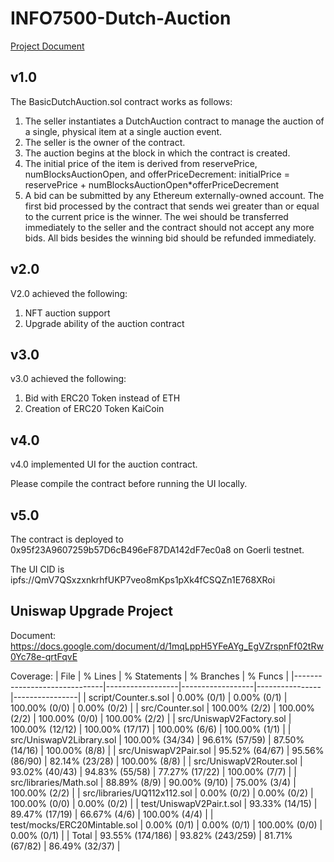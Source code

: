 # INFO7500-Dutch-Auction

[Project Document](https://docs.google.com/document/d/10-0lEhYjDM5ehVzkOWywOMjiM7RsvWa-enAhkW3SYk0)

## v1.0

The BasicDutchAuction.sol contract works as follows:
1. The seller instantiates a DutchAuction contract to manage the auction of a single, physical item at a single auction event. 
2. The seller is the owner of the contract. 
3. The auction begins at the block in which the contract is created. 
4. The initial price of the item is derived from reservePrice, numBlocksAuctionOpen, and  offerPriceDecrement: initialPrice = reservePrice + numBlocksAuctionOpen*offerPriceDecrement 
5. A bid can be submitted by any Ethereum externally-owned account. 
The first bid processed by the contract that sends wei greater than or equal to the current price is the  winner. The wei should be transferred immediately to the seller and the contract should not accept  any more bids. All bids besides the winning bid should be refunded immediately. 

## v2.0

V2.0 achieved the following:
1. NFT auction support
2. Upgrade ability of the auction contract

## v3.0
v3.0 achieved the following:
1. Bid with ERC20 Token instead of ETH
2. Creation of ERC20 Token KaiCoin

## v4.0
v4.0 implemented UI for the auction contract.

Please compile the contract before running the UI locally.

## v5.0
The contract is deployed to 0x95f23A9607259b57D6cB496eF87DA142dF7ec0a8 on Goerli testnet.

The UI CID is ipfs://QmV7QSxzxnkrhfUKP7veo8mKps1pXk4fCSQZn1E768XRoi

## Uniswap Upgrade Project
Document: https://docs.google.com/document/d/1mqLppH5YFeAYg_EgVZrspnFf02tRw0Yc78e-qrtFqvE

Coverage:
| File                         | % Lines          | % Statements     | % Branches     | % Funcs        |
|------------------------------|------------------|------------------|----------------|----------------|
| script/Counter.s.sol         | 0.00% (0/1)      | 0.00% (0/1)      | 100.00% (0/0)  | 0.00% (0/2)    |
| src/Counter.sol              | 100.00% (2/2)    | 100.00% (2/2)    | 100.00% (0/0)  | 100.00% (2/2)  |
| src/UniswapV2Factory.sol     | 100.00% (12/12)  | 100.00% (17/17)  | 100.00% (6/6)  | 100.00% (1/1)  |
| src/UniswapV2Library.sol     | 100.00% (34/34)  | 96.61% (57/59)   | 87.50% (14/16) | 100.00% (8/8)  |
| src/UniswapV2Pair.sol        | 95.52% (64/67)   | 95.56% (86/90)   | 82.14% (23/28) | 100.00% (8/8)  |
| src/UniswapV2Router.sol      | 93.02% (40/43)   | 94.83% (55/58)   | 77.27% (17/22) | 100.00% (7/7)  |
| src/libraries/Math.sol       | 88.89% (8/9)     | 90.00% (9/10)    | 75.00% (3/4)   | 100.00% (2/2)  |
| src/libraries/UQ112x112.sol  | 0.00% (0/2)      | 0.00% (0/2)      | 100.00% (0/0)  | 0.00% (0/2)    |
| test/UniswapV2Pair.t.sol     | 93.33% (14/15)   | 89.47% (17/19)   | 66.67% (4/6)   | 100.00% (4/4)  |
| test/mocks/ERC20Mintable.sol | 0.00% (0/1)      | 0.00% (0/1)      | 100.00% (0/0)  | 0.00% (0/1)    |
| Total                        | 93.55% (174/186) | 93.82% (243/259) | 81.71% (67/82) | 86.49% (32/37) |